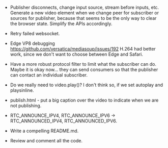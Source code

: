 * Publisher disconnects, change input source, stream before inputs, etc.  Generate a new video element when we change peer for subscriber or sources for publisher, because that seems to be the only way to clear the browser state.  Simplify the APIs accordingly.

* Retry failed websocket.

* Edge VP8 debugging https://github.com/versatica/mediasoup/issues/192
H.264 had better work, since we don't want to choose between Edge and Safari.

* Have a more robust protocol filter to limit what the subscriber can do.  Maybe it is okay now... they can send consumers so that the publisher can contact an individual subscriber.

* Do we really need to video.play()?  I don't think so, if we set autoplay and playsinline.

* publish.html - put a big caption over the video to indicate when we are not publishing.

* RTC_ANNOUNCE_IPV4, RTC_ANNOUNCE_IPV6 -> RTC_ANNOUNCED_IPV4, RTC_ANNOUNCED_IPV6.

* Write a compelling README.md.

* Review and comment all the code.
